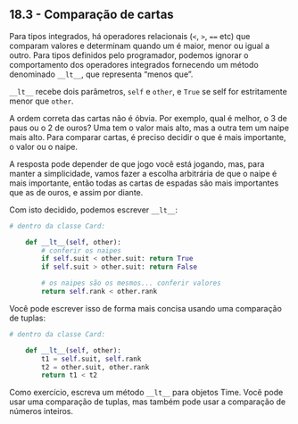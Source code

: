 ## 18.3 - Comparação de cartas

Para tipos integrados, há operadores relacionais (`<`, `>`, `==` etc) que comparam valores e determinam quando um é maior, menor ou igual a outro. Para tipos definidos pelo programador, podemos ignorar o comportamento dos operadores integrados fornecendo um método denominado `__lt__`, que representa “menos que”.

`__lt__` recebe dois parâmetros, `self` e `other`, e `True` se self for estritamente menor que `other`.

A ordem correta das cartas não é óbvia. Por exemplo, qual é melhor, o 3 de paus ou o 2 de ouros? Uma tem o valor mais alto, mas a outra tem um naipe mais alto. Para comparar cartas, é preciso decidir o que é mais importante, o valor ou o naipe.

A resposta pode depender de que jogo você está jogando, mas, para manter a simplicidade, vamos fazer a escolha arbitrária de que o naipe é mais importante, então todas as cartas de espadas são mais importantes que as de ouros, e assim por diante.

Com isto decidido, podemos escrever `__lt__`:

```python
# dentro da classe Card:

    def __lt__(self, other):
        # conferir os naipes
        if self.suit < other.suit: return True
        if self.suit > other.suit: return False

        # os naipes são os mesmos... conferir valores
        return self.rank < other.rank
```

Você pode escrever isso de forma mais concisa usando uma comparação de tuplas:

```python
# dentro da classe Card:

    def __lt__(self, other):
        t1 = self.suit, self.rank
        t2 = other.suit, other.rank
        return t1 < t2
```

Como exercício, escreva um método `__lt__` para objetos Time. Você pode usar uma comparação de tuplas, mas também pode usar a comparação de números inteiros.
